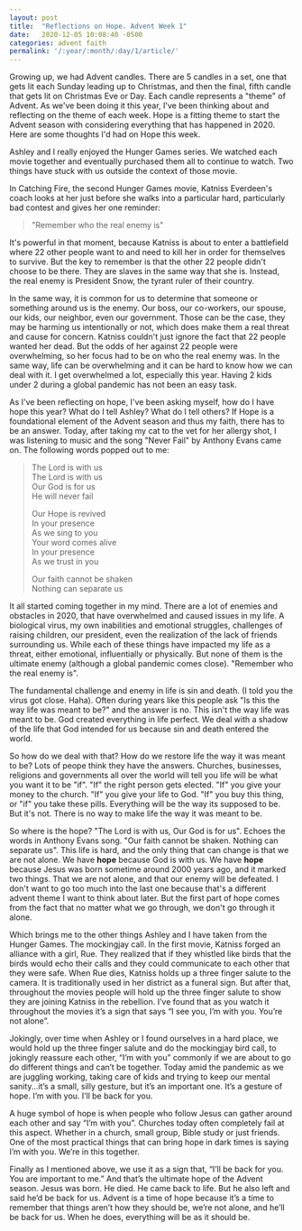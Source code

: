 ```yaml
---
layout: post
title:  "Reflections on Hope. Advent Week 1"
date:   2020-12-05 10:08:40 -0500
categories: advent faith
permalink: '/:year/:month/:day/1/article/'
---
```

Growing up, we had Advent candles. There are 5 candles in a set, one that gets lit each Sunday leading up to Christmas, and then the final, fifth candle that gets lit on Christmas Eve or Day. Each candle represents a "theme" of Advent. As we've been doing it this year, I've been thinking about and reflecting on the theme of each week. Hope is a fitting theme to start the Advent season with considering everything that has happened in 2020. Here are some thoughts I'd had on Hope this week.

Ashley and I really enjoyed the Hunger Games series. We watched each movie together and eventually purchased them all to continue to watch. Two things have stuck with us outside the context of those movie.

In Catching Fire, the second Hunger Games movie, Katniss Everdeen's coach looks at her just before she walks into a particular hard, particularly bad contest and gives her one reminder:

> "Remember who the real enemy is"

It's powerful in that moment, because Katniss is about to enter a battlefield where 22 other people want to and need to kill her in order for themselves to survive. But the key to remember is that the other 22 people didn't choose to be there. They are slaves in the same way that she is. Instead, the real enemy is President Snow, the tyrant ruler of their country. 

In the same way, it is common for us to determine that someone or something around us is the enemy. Our boss, our co-workers, our spouse, our kids, our neighbor, even our government. Those can be the case, they may be harming us intentionally or not, which does make them a real threat and cause for concern. Katniss couldn't just ignore the fact that 22 people wanted her dead. But the odds of her against 22 people were overwhelming, so her focus had to be on who the real enemy was. In the same way, life can be overwhelming and it can be hard to know how we can deal with it. I get overwhelmed a lot, especially this year. Having 2 kids under 2 during a global pandemic has not been an easy task. 

As I've been reflecting on hope, I've been asking myself, how do I have hope this year? What do I tell Ashley? What do I tell others? If Hope is a foundational element of the Advent season and thus my faith, there has to be an answer. Today, after taking my cat to the vet for her allergy shot, I was listening to music and the song "Never Fail" by Anthony Evans came on. The following words popped out to me:

> The Lord is with us  
> The Lord is with us  
> Our God is for us  
> He will never fail  
>  
> Our Hope is revived  
> In your presence  
> As we sing to you  
> Your word comes alive   
> In your presence  
> As we trust in you  
>
> Our faith cannot be shaken  
> Nothing can separate us  

It all started coming together in my mind. There are a lot of enemies and obstacles in 2020, that have overwhelmed and caused issues in my life. A biological virus, my own inabilities and emotional struggles, challenges of raising children, our president, even the realization of the lack of friends surrounding us. While each of these things have impacted my life as a threat, either emotional, influentially or physically. But none of them is the ultimate enemy (although a global pandemic comes close). "Remember who the real enemy is".

The fundamental challenge and enemy in life is sin and death. (I told you the virus got close. Haha). Often during years like this people ask "Is this the way life was meant to be?" and the answer is no. This isn't the way life was meant to be. God created everything in life perfect. We deal with a shadow of the life that God intended for us because sin and death entered the world.

So how do we deal with that? How do we restore life the way it was meant to be? Lots of peope think they have the answers. Churches, businesses, religions and governments all over the world will tell you life will be what you want it to be "if". "If" the right person gets elected. "If" you give your money to the church. "If" you give your life to God. "If" you buy this thing, or "if" you take these pills. Everything will be the way its supposed to be. But it's not. There is no way to make life the way it was meant to be.

So where is the hope? "The Lord is with us, Our God is for us". Echoes the words in Anthony Evans song. "Our faith cannot be shaken. Nothing can separate us". This life is hard, and the only thing that can change is that we are not alone. We have **hope** because God is with us. We have **hope** because Jesus was born sometime around 2000 years ago, and it marked two things. That we are not alone, and that our enemy will be defeated. I don't want to go too much into the last one because that's a different advent theme I want to think about later. But the first part of hope comes from the fact that no matter what we go through, we don't go through it alone.

Which brings me to the other things Ashley and I have taken from the Hunger Games. The mockingjay call. In the first movie, Katniss forged an alliance with a girl, Rue. They realized that if they whistled like birds that the birds would echo their calls and they could communicate to each other that they were safe. When Rue dies, Katniss holds up a three finger salute to the camera. It is traditionally used in her district as a funeral sign. But after that, throughout the movies people will hold up the three finger salute to show they are joining Katniss in the rebellion. I’ve found that as you watch it throughout the movies it’s a sign that says “I see you, I’m with you. You’re not alone”.

Jokingly, over time when Ashley or I found ourselves in a hard place, we would hold up the three finger salute and do the mockingjay bird call, to jokingly reassure each other, “I’m with you” commonly if we are about to go do different things and can’t be together. Today amid the pandemic as we are juggling working, taking care of kids and trying to keep our mental sanity...it’s a small, silly gesture, but it’s an important one. It’s a gesture of hope. I’m with you. I’ll be back for you.

A huge symbol of hope is when people who follow Jesus can gather around each other and say “I’m with you”. Churches today often completely fail at this aspect. Whether in a church, small group, Bible study or just friends. One of the most practical things that can bring hope in dark times is saying I’m with you. We’re in this together.

Finally as I mentioned above, we use it as a sign that, “I’ll be back for you. You are important to me.” And that’s the ultimate hope of the Advent season. Jesus was born. He died. He came back to life. But he also left and said he’d be back for us. Advent is a time of hope because it’s a time to remember that things aren’t how they should be, we’re not alone, and he’ll be back for us. When he does, everything will be as it should be.